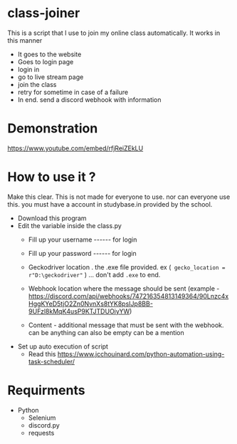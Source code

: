 # class-joiner
This is a script that I use to join my online class automatically. 
It works in this manner
- It goes to the website
- Goes to login page
- login in
- go to live stream page
- join the class
- retry for sometime in case of a failure 
- In end. send a discord webhook with information

# Demonstration
https://www.youtube.com/embed/rfjReiZEkLU

# How to use it ?
Make this clear. This is not made for everyone to use. nor can everyone use this. you must have a account in studybase.in provided by the school.

- Download this program
- Edit the variable inside the class.py
  - Fill up your username ------ for login
  - Fill up your password ------ for login
  
  - Geckodriver location . the .exe file provided. ex (` gecko_location = r"D:\geckodriver"` ) ... don't add `.exe` to end.
  - Webhook location where the message should be sent (example - https://discord.com/api/webhooks/747216354813149364/90Lnzc4xHggKYeD5tjO2Zn0NvnXs8tYK8psIJp8BB-9UFzl8kMqK4usP9KTJTDUOiyYW)
  - Content - additional message that must be sent with the webhook. can be anything can also be empty can be a mention
- Set up auto execution of script
  - Read this https://www.jcchouinard.com/python-automation-using-task-scheduler/
  
# Requirments 
- Python
  - Selenium
  - discord.py
  - requests
  
  
